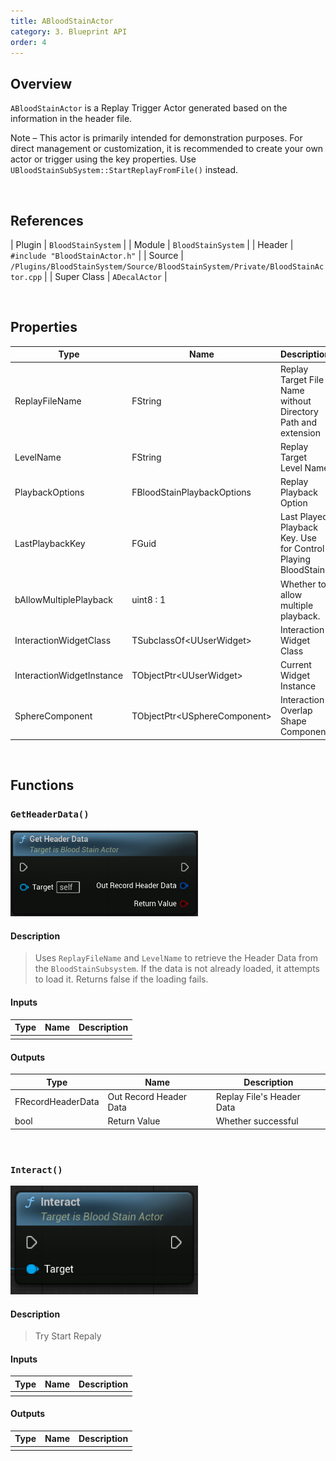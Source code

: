 ```yaml
---
title: ABloodStainActor
category: 3. Blueprint API
order: 4
---
```



## Overview

`ABloodStainActor` is a Replay Trigger Actor generated based on the information in the header file.

Note – This actor is primarily intended for demonstration purposes. For direct management or customization, it is recommended to create your own actor or trigger using the key properties. Use `UBloodStainSubSystem::StartReplayFromFile()` instead.

<br/>


## References

| Plugin | `BloodStainSystem` |
| Module | `BloodStainSystem` |
| Header | `#include "BloodStainActor.h"` |
| Source | `/Plugins/BloodStainSystem/Source/BloodStainSystem/Private/BloodStainActor.cpp` |
| Super Class | `ADecalActor` |

<br/>


## Properties


| Type | Name | Description |
|------------------|------------------|------------------------------|
| ReplayFileName | FString | Replay Target File Name without Directory Path and extension |
| LevelName | FString | Replay Target Level Name |
| PlaybackOptions | FBloodStainPlaybackOptions | Replay Playback Option |
| LastPlaybackKey | FGuid | Last Played Playback Key. Use for Control Playing BloodStain |
| bAllowMultiplePlayback | uint8 : 1 | Whether to allow multiple playback. |
| InteractionWidgetClass | TSubclassOf&lt;UUserWidget&gt; | Interaction Widget Class |
| InteractionWidgetInstance | TObjectPtr&lt;UUserWidget&gt; | Current Widget Instance |
| SphereComponent | TObjectPtr&lt;USphereComponent&gt; | Interaction Overlap Shape Component |

<br/>

## Functions

### `GetHeaderData()`

<img src="../../images/BloodStainActor/GetHeaderData.png" width="300" />	

#### Description

> Uses `ReplayFileName` and `LevelName` to retrieve the Header Data from the `BloodStainSubsystem`.
If the data is not already loaded, it attempts to load it.
Returns false if the loading fails.

#### Inputs

| Type | Name | Description |
|------|------|-------------|
| | |

#### Outputs

| Type | Name | Description |
|------|------|-------------|
| FRecordHeaderData | Out Record Header Data | Replay File's Header Data |
| bool | Return Value | Whether successful |

<br>

### `Interact()`

<img src="../../images/BloodStainActor/Interact.png" width="300" />	


#### Description

> Try Start Repaly

#### Inputs

| Type | Name | Description |
|------|------|-------------|
| | |

#### Outputs

| Type | Name | Description |
|------|------|-------------|
| | |

<br>